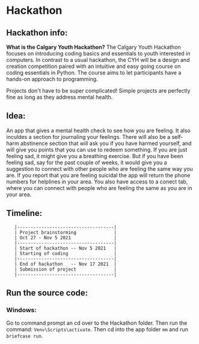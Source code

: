 # Hackathon

## Hackathon info:

**What is the Calgary Youth Hackathon?**
The Calgary Youth Hackathon focuses on introducing coding basics and essentials to youth interested in computers. In contrast to a usual hackathon, the CYH will be a design and creation competition paired with an intuitive and easy going course on coding essentials in Python. The course aims to let participants have a hands-on approach to programming.

Projects don't have to be super complicated! Simple projects are perfectly fine as long as they address mental health.


## Idea:

An app that gives a mental health check to see how you are feeling. It also inculdes a section for journaling your feelings. There will also be a self-harm abstinence section that will ask you if you have harmed yourself, and will give you points that you can use to redeem something. If you are just feeling sad, it might give you a breathing exercise. But if you have been feeling sad, say for the past couple of weeks, it would give you a suggestion to connect with other people who are feeling the same way you are. If you report that you are feeling suicidal the app will return the phone numbers for helplines in your area. You also have access to a conect tab, where you can connect with people who are feeling the same as you are in your area.

## Timeline:
```
   |------------------------------------|
   | Project brainstorming              |
   | Oct 27 - Nov 5 2021                |
   |------------------------------------|
   | Start of hackathon -- Nov 5 2021   |
   | Starting of coding                 |
   |------------------------------------|
   | End of hackathon   -- Nov 17 2021  |
   | Submission of project              |
   |------------------------------------|
```

## Run the source code:

### Windows:

Go to command prompt an cd over to the Hackathon folder. Then run the command: `Venv\Scripts\activate`. Then cd into the app folder `mm` and run `briefcase run`.
